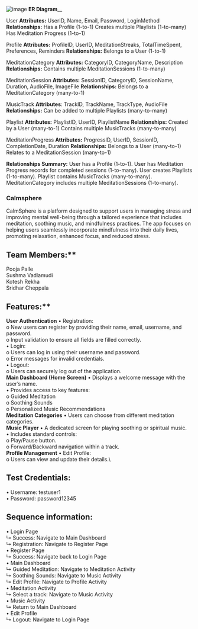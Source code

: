 ![image](https://github.com/user-attachments/assets/09b0624d-05e7-4084-90f0-7b630eb4f6b7)
**ER Diagram**__

User
**Attributes:** UserID, Name, Email, Password, LoginMethod
**Relationships:**
Has a Profile (1-to-1)
Creates multiple Playlists (1-to-many)
Has Meditation Progress (1-to-1)

Profile
**Attributes:** ProfileID, UserID, MeditationStreaks, TotalTimeSpent, Preferences, Reminders
**Relationships:**
Belongs to a User (1-to-1)

MeditationCategory
**Attributes:** CategoryID, CategoryName, Description
**Relationships:**
Contains multiple MeditationSessions (1-to-many)

MeditationSession
**Attributes:** SessionID, CategoryID, SessionName, Duration, AudioFile, ImageFile
**Relationships:**
Belongs to a MeditationCategory (many-to-1)

MusicTrack
**Attributes**: TrackID, TrackName, TrackType, AudioFile
**Relationships:**
Can be added to multiple Playlists (many-to-many)

Playlist
**Attributes:** PlaylistID, UserID, PlaylistName
**Relationships:**
Created by a User (many-to-1)
Contains multiple MusicTracks (many-to-many)

MeditationProgress
**Attributes:** ProgressID, UserID, SessionID, CompletionDate, Duration
**Relationships:**
Belongs to a User (many-to-1)
Relates to a MeditationSession (many-to-1)


**Relationships Summary:**
User has a Profile (1-to-1).
User has Meditation Progress records for completed sessions (1-to-many).
User creates Playlists (1-to-many).
Playlist contains MusicTracks (many-to-many).
MeditationCategory includes multiple MeditationSessions (1-to-many).

### Calmsphere
CalmSphere is a platform designed to support users in managing stress and improving mental well-being through a tailored experience that includes meditation, soothing music, and mindfulness practices. The app focuses on helping users seamlessly incorporate mindfulness into their daily lives, promoting relaxation, enhanced focus, and reduced stress.

## Team Members:**
Pooja Palle\
Sushma Vadlamudi\
Kotesh Rekha\
Sridhar Cheppala

## Features:**
**User Authentication**
•	Registration:\
o	New users can register by providing their name, email, username, and password.\
o	Input validation to ensure all fields are filled correctly.\
•	Login:\
o	Users can log in using their username and password.\
o	Error messages for invalid credentials.\
•	Logout:\
o	Users can securely log out of the application.\
**Main Dashboard (Home Screen)**
•	Displays a welcome message with the user’s name.\
•	Provides access to key features:\
o	Guided Meditation\
o	Soothing Sounds\
o	Personalized Music Recommendations\
**Meditation Categories**
•	Users can choose from different meditation categories.\
**Music Player**
•	A dedicated screen for playing soothing or spiritual music.\
•	Includes standard controls:\
o	Play/Pause button.\
o	Forward/Backward navigation within a track.\
**Profile Management**
•	Edit Profile:\
o	Users can view and update their details.\

## Test Credentials:
•  Username: testuser1\
•  Password: password12345

## Sequence information:
•  Login Page\
↳ Success: Navigate to Main Dashboard\
↳ Registration: Navigate to Register Page\
•  Register Page\
↳ Success: Navigate back to Login Page\
•  Main Dashboard\
↳ Guided Meditation: Navigate to Meditation Activity\
↳ Soothing Sounds: Navigate to Music Activity\
↳ Edit Profile: Navigate to Profile Activity\
•  Meditation Activity\
↳ Select a track: Navigate to Music Activity\
•  Music Activity\
↳ Return to Main Dashboard\
•  Edit Profile\
↳ Logout: Navigate to Login Page






